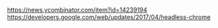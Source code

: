 https://news.ycombinator.com/item?id=14239194
https://developers.google.com/web/updates/2017/04/headless-chrome
